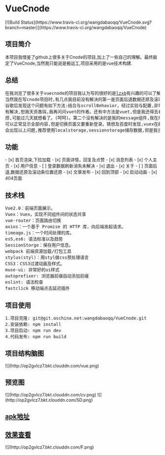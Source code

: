 <h1>VueCnode</h1>
[![Build Status](https://www.travis-ci.org/wangdabaoqq/VueCnode.svg?branch=master)](https://www.travis-ci.org/wangdabaoqq/VueCnode)
<h2>项目简介</h2>
	本项目我借鉴了github上很多关于Cnode的项目,加上了一些自己的理解。最终敲定了VueCnode,当然我只能说是搬运工,项目采用的是vue技术构建.
<h2>总结</h2>
<pre>
在我浏览了很多关于vuecnode的项目我认为写的很好的是<a href="https://github.com/lzxb/vue-cnode">lzxb</a>有兴趣的可以了解下。
当然我在写cnode项目时,有几点我目前没有解决的第一是页面后退数据还原及滚动条位置还原,我百度及
谷歌后发现这个问题有如下方法:结合<keep-alive>与scrollBehavior，经过实验与配置,非常好的没
有解决,恕我天资愚钝,我再问问vuet的作者。还有中方法是vuet,但是我还得去看文档百度,略觉得麻
烦,可能过几天就想看了。(呵呵)。第二个没有解决的是我的message组件,我在用accesstoken登录后
可以正常显示全部内容,但是切换页面又要重新登录。猜想及百度时发现,vuex在刷新时会清空数据,所以
会出现以上问题,推荐使用localstorage,sessionstorage储存数据,但是我没有搞定。目前就是这样。
</pre>
<h2>功能</h2>
- [x] 首页渲染,下拉加载
- [x] 页面详情，回复及点赞
- [x] 消息列表
- [x] 个人主页
- [x] 用户信息
- [ ] 登录数据刷新消失未解决
- [x] 退出
- [x] 关于
- [ ] 页面后退,数据还原及滚动条位置还原 
- [x] 文章发布
- [x] 回到顶部
- [x] 启动动画
- [x] 404页面
<h2>技术栈</h2>
<pre>
Vue2.0：前端页面展示。
Vuex：Vuex，实现不同组件间的状态共享
vue-router：页面路由切换
axios：一个基于 Promise 的 HTTP 库，向后端发起请求。
timeago.js：一个时间处理的库。
es5,es6: 语法标准以及趋势
SessionStorge：保存用户信息。
webpack 前端资源加载/打包工具
stylus(styl)：用styl做css预处理语言
CSS3：CSS3过渡动画及样式。
muse-ui: 非常好的ui样式
autoprefixer: 浏览器前缀自动添加前缀
eslint: 语法检查
fastclick 移动端点击延迟插件
</pre>
<h2>项目使用</h2>
<pre>
1.项目克隆: git@git.oschina.net:wangdabaoqq/VueCnode.git
2.安装依赖: npm install
3.项目启动: npm run dev
4.代码发布: npm run build
</pre>
<h2>项目结构脑图</h2>
![](http://op2gvlcz7.bkt.clouddn.com/vue.png)
<h2>预览图</h2>
![](http://op2gvlcz7.bkt.clouddn.com/cv.png)
![](http://op2gvlcz7.bkt.clouddn.com/SD.png)
<h2><a href="http://ou2hsk5xb.bkt.clouddn.com/node.apk">apk地址</a></h2>
<h2><a href="http://Cnode.tyty.me">效果查看</a></h2>
![](http://op2gvlcz7.bkt.clouddn.com/F.png)
